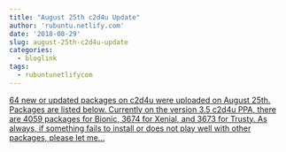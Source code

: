 ```yaml
---
title: "August 25th c2d4u Update"
author: 'rubuntu.netlify.com'
date: '2018-08-29'
slug: august-25th-c2d4u-update
categories:
  - bloglink
tags:
  - rubuntunetlifycom
---
```


[64 new or updated packages on c2d4u were uploaded on August 25th. Packages are listed below. Currently on the version 3.5 c2d4u PPA, there are 4059 packages for Bionic, 3674 for Xenial, and 3673 for Trusty. As always, if something fails to install or does not play well with other packages, please let me...<click to read more>](http://rubuntu.netlify.com/post/august-25th-c2d4u-update/)

